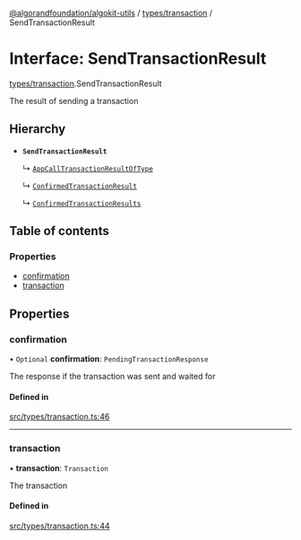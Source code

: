 [@algorandfoundation/algokit-utils](../README.md) / [types/transaction](../modules/types_transaction.md) / SendTransactionResult

# Interface: SendTransactionResult

[types/transaction](../modules/types_transaction.md).SendTransactionResult

The result of sending a transaction

## Hierarchy

- **`SendTransactionResult`**

  ↳ [`AppCallTransactionResultOfType`](types_app.AppCallTransactionResultOfType.md)

  ↳ [`ConfirmedTransactionResult`](types_transaction.ConfirmedTransactionResult.md)

  ↳ [`ConfirmedTransactionResults`](types_transaction.ConfirmedTransactionResults.md)

## Table of contents

### Properties

- [confirmation](types_transaction.SendTransactionResult.md#confirmation)
- [transaction](types_transaction.SendTransactionResult.md#transaction)

## Properties

### confirmation

• `Optional` **confirmation**: `PendingTransactionResponse`

The response if the transaction was sent and waited for

#### Defined in

[src/types/transaction.ts:46](https://github.com/algorandfoundation/algokit-utils-ts/blob/main/src/types/transaction.ts#L46)

___

### transaction

• **transaction**: `Transaction`

The transaction

#### Defined in

[src/types/transaction.ts:44](https://github.com/algorandfoundation/algokit-utils-ts/blob/main/src/types/transaction.ts#L44)
